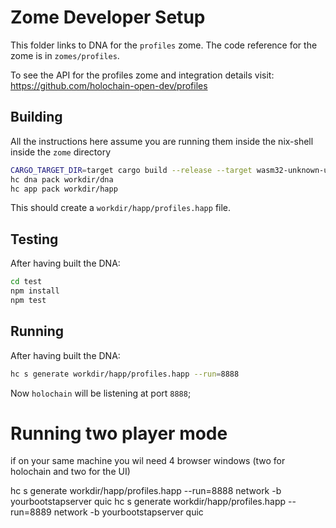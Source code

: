 # Zome Developer Setup

This folder links to DNA for the `profiles` zome. The code reference for the zome is in `zomes/profiles`.

To see the API for the profiles zome and integration details visit:
https://github.com/holochain-open-dev/profiles


## Building

All the instructions here assume you are running them inside the nix-shell inside the `zome` directory 

```bash
CARGO_TARGET_DIR=target cargo build --release --target wasm32-unknown-unknown
hc dna pack workdir/dna
hc app pack workdir/happ
```

This should create a `workdir/happ/profiles.happ` file.

## Testing

After having built the DNA:

```bash
cd test
npm install
npm test
```

## Running

After having built the DNA:

```bash
hc s generate workdir/happ/profiles.happ --run=8888
```

Now `holochain` will be listening at port `8888`;

# Running two player mode

if on your same machine you wil need 4 browser windows (two for holochain and two for the UI)

hc s generate workdir/happ/profiles.happ --run=8888 network -b yourbootstapserver quic
hc s generate workdir/happ/profiles.happ --run=8889 network -b yourbootstapserver quic
